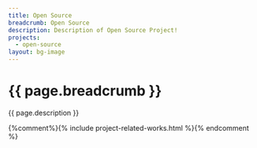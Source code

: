 ```yaml
---
title: Open Source
breadcrumb: Open Source
description: Description of Open Source Project!
projects:
  - open-source
layout: bg-image
---
```

# {{ page.breadcrumb }}

{{ page.description }}

{%comment%}{% include project-related-works.html %}{% endcomment %}
